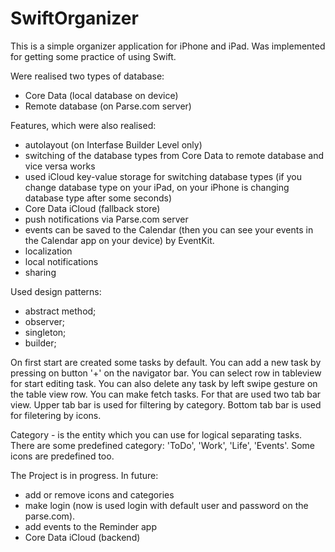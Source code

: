 # SwiftOrganizer
This is a simple organizer application for iPhone and iPad. 
Was implemented for getting some practice of using Swift.

Were realised two types of database:
- Core Data (local database on device)
- Remote database (on Parse.com server)

Features, which were also realised:
- autolayout (on Interfase Builder Level only)
- switching of the database types from Core Data to remote database and vice versa works
- used iCloud key-value storage for switching database types (if you change database type on your iPad, on your iPhone is changing database type  after some seconds)
- Core Data iCloud (fallback store)
- push notifications via Parse.com server
- events can be saved to the Calendar (then you can see your events in the Calendar app on your device) by EventKit.
- localization 
- local notifications
- sharing

Used design patterns:
- abstract method;
- observer;
- singleton;
- builder;

On first start are created some tasks by default. 
You can add a new task by pressing on button '+' on the navigator bar. 
You can select row in tableview for start editing task. 
You can also delete any task by left swipe gesture on the table view row. 
You can make fetch tasks. For that are used two tab bar view. Upper tab bar is used 
for filtering by category. Bottom tab bar is used for filetering by icons.

Category - is the entity which you can use for logical separating tasks. 
There are some predefined category: 'ToDo', 'Work', 'Life', 'Events'.
Some icons are predefined too.

The Project is in progress.
In future:
- add or remove icons and categories
- make login (now is used login with default user and password on the parse.com).
- add events to the Reminder app
- Core Data iCloud (backend)
